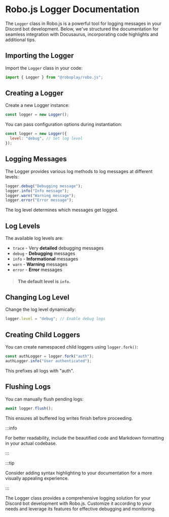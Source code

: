 # Robo.js Logger Documentation

The `Logger` class in Robo.js is a powerful tool for logging messages in your Discord bot development. Below, we've structured the documentation for seamless integration with Docusaurus, incorporating code highlights and additional tips.

## Importing the Logger

Import the `Logger` class in your code:

```javascript
import { Logger } from "@roboplay/robo.js";
```

## Creating a Logger

Create a new Logger instance:

```javascript
const logger = new Logger();
```

You can pass configuration options during instantiation:

```javascript
const logger = new Logger({
  level: "debug", // Set log level 
});
```

## Logging Messages

The Logger provides various log methods to log messages at different levels:

```javascript
logger.debug("Debugging message");
logger.info("Info message");
logger.warn("Warning message");
logger.error("Error message");
```

The log level determines which messages get logged.

## Log Levels

The available log levels are:

- `trace` - Very **detailed** debugging messages
- `debug` - **Debugging** messages 
- `info` - **Informational** messages
- `warn` - **Warning** messages
- `error` - **Error** messages

> #### The default level is `info`.

## Changing Log Level

Change the log level dynamically:

```javascript
logger.level = "debug"; // Enable debug logs
```

## Creating Child Loggers 

You can create namespaced child loggers using `logger.fork()`:

```javascript {1}
const authLogger = logger.fork("auth");
authLogger.info("User authenticated");
```

This prefixes all logs with "auth".

## Flushing Logs

You can manually flush pending logs:

```javascript
await logger.flush();
```

This ensures all buffered log writes finish before proceeding.

:::info

For better readability, include the beautified code and Markdown formatting in your actual codebase.

:::

:::tip

Consider adding syntax highlighting to your documentation for a more visually appealing experience.

:::

The Logger class provides a comprehensive logging solution for your Discord bot development with Robo.js. Customize it according to your needs and leverage its features for effective debugging and monitoring.